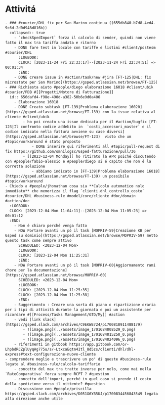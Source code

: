 # Attivitá
	- ### #courier/DHL fix per San Marino continua ((655db840-b7d8-4ed4-9c6d-2d0d948d816b))
	  collapsed:: true
		- `checkSpedImport` forza il calcolo di sender, quindi non viene fatto il max tra tariffa andata e ritorno
		- DONE fare test in locale con tariffe e listini #client/postesm #courier/DHL
		  :LOGBOOK:
		  CLOCK: [2023-11-24 Fri 22:33:17]--[2023-11-24 Fri 22:34:51] =>  00:01:34
		  :END:
		- DONE creare issue in #action/task/new #jira [FT-125|DHL: fix microstate per San Marino](https://gsped.atlassian.net/browse/FT-125)
	- ### Richiesta aiuto #people/diego elaborazione 16018 #client/ubik #courier/PDB #[[Progetti/Motore di Fatturazione]]
	  id:: 656dafd4-f98e-490d-a382-50b6e9d0a406
		- Elaborazione 16018
		- DONE Creato subtask [FT-139|Problema elaborazione 16020](https://gsped.atlassian.net/browse/FT-139) con la issue relativa al cliente #client/ubik
			- ho poi creato una issue dedicata per il #action/bugfix [FT-123|Il confronto codice addebito in  `costi_accessori_master` e il codice indicato nella fattura avviene su case diversi](https://gsped.atlassian.net/browse/FT-123)  visto che un #topic/workaround é stato proposto
				- DONE inserire qui riferimenti all #topic/pull-request di fix https://github.com/omnilogsc/Gsped-fatturazione/pull/36
			- [[2023-12-04 Monday]] ho ritirato la #PR poiché discutendo con #people/fabio-alessio e #people/diego si é capito che non é la corretta soluzione
				- abbiamo indicato in [FT-139|Problema elaborazione 16018](https://gsped.atlassian.net/browse/FT-139) un possibile #topic/workaround
	- Chiedo a #people/jhonathan cosa sia **Calcolo automatico nolo immediato** che memorizza il flag `clienti.dhl_controllo_costo` #courier/DHL #business-rule #model/core/cliente #doc/domain #action/doc
	  :LOGBOOK:
	  CLOCK: [2023-12-04 Mon 11:04:11]--[2023-12-04 Mon 11:05:23] =>  00:01:12
	  :END:
		- Non é chiaro perché venga fatto
		- NOW Portare avanti un pó il task [MOPRIV-59|Creazione KB per Gsped su dominio](https://gsped.atlassian.net/browse/MOPRIV-59) metto questo task come sempre attivo
		  SCHEDULED: <2023-12-04 Mon>
		  :LOGBOOK:
		  CLOCK: [2023-12-04 Mon 11:25:31]
		  :END:
		- NOW Portare avanti un pó il task [MOPRIV-60|Aggiornamento rami chore per la documentazione](https://gsped.atlassian.net/browse/MOPRIV-60)
		  SCHEDULED: <2023-12-04 Mon>
		  :LOGBOOK:
		  CLOCK: [2023-12-04 Mon 11:25:35]
		  CLOCK: [2023-12-04 Mon 11:25:38]
		  :END:
		- Suggerimento : Creare una sorta di piano o ripartizione oraria per i tipi di attivitá durante la giornata e poi un assistente per ricordare #[[Process/Tasks Management/GTD/My]] #action
		- vedi [link slack](https://gsped.slack.com/archives/C9EKWE724/p1700818911488179)
			- ![image.png](../assets/image_1701684008529_0.png)
			- ![image.png](../assets/image_1701684015250_0.png)
			- ![image.png](../assets/image_1701684024096_0.png)
		- riferimenti in gitbook https://app.gitbook.com/o/-LhpbdRCZplUyqAg775u/s/-LtxcaEqtn4Itl_8d5zs/clienti/dhl/dhl-express#text-configurazione-nuovo-cliente
	- comprendere meglio e trascrivere un po' di queste #business-rule legate al #business-rule/calcolo-tariffario
		- concetto del max tra tratte inverse per nolo, come mai nella `RateComparativa` forza sempre RCPT ? #question
		- concetto dell'import, perché in quel caso si prende il costo della spedizione verso il mittente? #question
		- Discussione con #people/priscilla https://gsped.slack.com/archives/D051G6YB5UJ/p1700834456843549 legata alla direzione anche utile